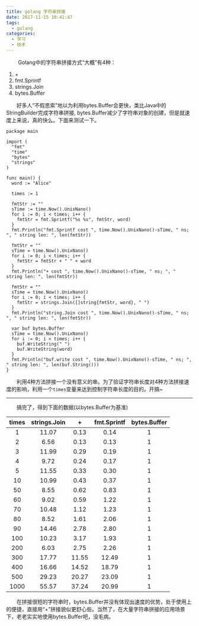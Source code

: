 ```yaml
---
title: golang 字符串拼接
date: 2017-11-15 10:41:47
tags:
  - golang
categories:
  - 学习
  - 技术
---
```


&emsp;&emsp; Golang中的字符串拼接方式“大概”有4种：

<!-- more -->

1. \+ 
2. fmt.Sprintf
3. strings.Join
4. bytes.Buffer

&emsp;&emsp;好多人“不假思索”地以为利用bytes.Buffer会更快，类比Java中的StringBuilder完成字符串拼接, bytes.Buffer减少了字符串对象的创建，但是就速度上来说，真的快么。下面来测试一下。

```golang
package main

import (
  "fmt"
  "time"
  "bytes"
  "strings"
)

func main() {
  word := "Alice"

  times := 1

  fmtStr := ""
  sTime := time.Now().UnixNano()
  for i := 0; i < times; i++ {
    fmtStr = fmt.Sprintf("%s %s", fmtStr, word)
  }
  fmt.Println("fmt.Sprintf cost ", time.Now().UnixNano()-sTime, " ns; ", " string len: ", len(fmtStr))

  fmtStr = ""
  sTime = time.Now().UnixNano()
  for i := 0; i < times; i++ {
    fmtStr = fmtStr + " " + word
  }
  fmt.Println("+ cost ", time.Now().UnixNano()-sTime, " ns; ", " string len: ", len(fmtStr))

  fmtStr = ""
  sTime = time.Now().UnixNano()
  for i := 0; i < times; i++ {
    fmtStr = strings.Join([]string{fmtStr, word}, " ")
  }
  fmt.Println("string.Join cost ", time.Now().UnixNano()-sTime, " ns; ", " string len: ", len(fmtStr))

  var buf bytes.Buffer
  sTime = time.Now().UnixNano()
  for i := 0; i < times; i++ {
    buf.WriteString(" ")
    buf.WriteString(word)
  }
  fmt.Println("buf.write cost ", time.Now().UnixNano()-sTime, " ns; ", " string len: ", len(buf.String()))
}
```
&emsp;&emsp;利用4种方法拼接一个没有意义的串。为了验证字符串长度对4种方法拼接速度的影响，利用一个`times`变量来达到控制字符串长度的目的。开搞\~  

---
&emsp;&emsp;搞完了，得到下面的数据(以bytes.Buffer为基准)  

|  times | strings.Join |    \+    | fmt.Sprintf | bytes.Buffer |
|  :--:  |    :--:      |   :--:   |     :--:    |     :--:     |
|    1   |    11.07     |   0.13   |     0.14    |       1      |
|    2   |     6.56     |   0.13   |     0.13    |       1      |
|    3   |    11.99     |   0.29   |     0.19    |       1      |
|    4   |     9.72     |   0.24   |     0.17    |       1      |
|    5   |    11.55     |   0.33   |     0.30    |       1      |
|   10   |    10.99     |   0.43   |     0.37    |       1      |
|   50   |     8.55     |   0.62   |     0.83    |       1      |
|   60   |     9.02     |   0.59   |     1.22    |       1      |
|   70   |    10.48     |   1.12   |     1.23    |       1      |
|   80   |     8.52     |   1.61   |     2.06    |       1      |
|   90   |    14.46     |   2.78   |     2.80    |       1      |
|  100   |    10.23     |   3.17   |     1.93    |       1      |
|  200   |     6.03     |   2.75   |     2.26    |       1      |
|  300   |    17.77     |  11.55   |    12.49    |       1      |
|  400   |    16.66     |  14.52   |    18.79    |       1      |
|  500   |    29.23     |  20.27   |    23.09    |       1      |
| 1000   |    55.57     |  37.24   |    20.99    |       1      |
  
&emsp;&emsp;在拼接很短的字符串时，bytes.Buffer并没有体现出速度的优势，处于使用上的便捷，直接用“+”拼接貌似更舒心些。当然了，在大量字符串拼接的应用场景下，老老实实地使用bytes.Buffer吧，没毛病。  
